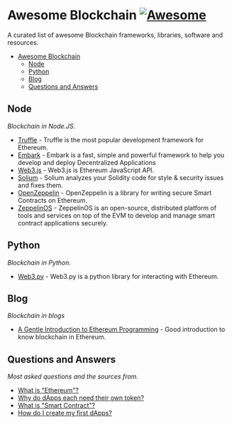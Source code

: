 # Awesome Blockchain [![Awesome](https://awesome.re/badge.svg)](https://github.com/kororo/awesome-blockchain)

A curated list of awesome Blockchain frameworks, libraries, software and resources.

- [Awesome Blockchain](#awesome-blockchain)
    - [Node](#node)
    - [Python](#python)
    - [Blog](#blog)
    - [Questions and Answers](#questions-and-answers)


## Node
*Blockchain in Node.JS.*

* [Truffle](http://truffleframework.com/) - Truffle is the most popular development framework for Ethereum.
* [Embark](https://embark.status.im/) - Embark is a fast, simple and powerful framework to help you develop and deploy Decentralized Applications
* [Web3.js](https://github.com/ethereum/web3.js/) - Web3.js is Ethereum JavaScript API.
* [Solium](https://www.getsolium.com/) - Solium analyzes your Solidity code for style & security issues and fixes them.
* [OpenZeppelin](https://github.com/OpenZeppelin/openzeppelin-solidity) - OpenZeppelin is a library for writing secure Smart Contracts on Ethereum.
* [ZeppelinOS](https://zeppelinos.org/) - ZeppelinOS is an open-source, distributed platform of tools and services on top of the EVM to develop and manage smart contract applications securely.

## Python
*Blockchain in Python.*

* [Web3.py](http://web3py.readthedocs.io/en/stable/index.html) - Web3.py is a python library for interacting with Ethereum.

## Blog
*Blockchain in blogs*

* [A Gentle Introduction to Ethereum Programming](https://blog.zeppelin.solutions/a-gentle-introduction-to-ethereum-programming-part-1-783cc7796094) - Good introduction to know blockchain in Ethereum.
 
## Questions and Answers    
*Most asked questions and the sources from.*

* [What is "Ethereum"?](http://www.ethdocs.org/en/latest/introduction/what-is-ethereum.html#what-is-ethereum)
* [Why do dApps each need their own token?](https://www.reddit.com/r/ethereum/comments/78u106/eli5_why_do_dapps_each_need_their_own_token/)
* [What is "Smart Contract"?](http://www.ethdocs.org/en/latest/introduction/web3.html#smart-contracts)
* [How do I create my first dApps?](http://truffleframework.com/tutorials/pet-shop)
